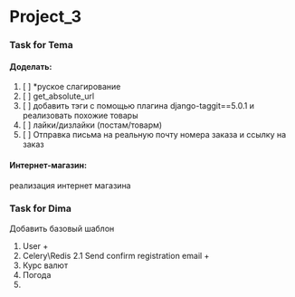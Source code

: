 # Project_3

### Task for Tema

 

#### Доделать:

1. [ ] *руское слагирование
2. [ ] get_absolute_url
3. [ ] добавить тэги с помощью плагина django-taggit==5.0.1 и реализовать похожие товары
4. [ ] лайки/дизлайки (постам/товарм)
5. [ ] Отправка письма на реальную почту номера заказа и ссылку на заказ

#### Интернет-магазин:
реализация интернет магазина



### Task for Dima

Добавить базовый шаблон

1. User +
2. Celery\Redis
2.1 Send confirm registration email +
3. Курс валют
4. Погода
5. 